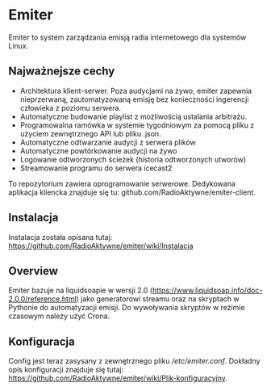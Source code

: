 # Emiter
Emiter to system zarządzania emisją radia internetowego dla systemów Linux.

## Najważnejsze cechy
- Architektura klient-serwer. Poza audycjami na żywo, emiter zapewnia nieprzerwaną, zautomatyzowaną emisję bez konieczności ingerencji człowieka z poziomu serwera.
- Automatyczne budowanie playlist z możliwością ustalania arbitrażu.
- Programowalna ramówka w systemie tygodniowym za pomocą pliku z użyciem zewnętrznego API lub pliku .json.
- Automatyczne odtwarzanie audycji z serwera plików
- Automatyczne powtórkowanie audycji na żywo
- Logowanie odtworzonych ścieżek (historia odtworzonych utworów)
- Streamowanie programu do serwera icecast2

To repozytorium zawiera oprogramowanie serwerowe. Dedykowana aplikacja kliencka znajduje się tu: github.com/RadioAktywne/emiter-client.

## Instalacja
Instalacja została opisana tutaj: https://github.com/RadioAktywne/emiter/wiki/Instalacja

## Overview
Emiter bazuje na liquidsoapie w wersji 2.0 (https://www.liquidsoap.info/doc-2.0.0/reference.html) jako generatorowi streamu oraz na skryptach w Pythonie do automatyzacji emisji. Do wywoływania skryptów w reżimie czasowym należy użyć Crona.

## Konfiguracja
Config jest teraz zasysany z zewnętrznego pliku */etc/emiter.conf*. Dokładny opis konfiguracji znajduje się tutaj: https://github.com/RadioAktywne/emiter/wiki/Plik-konfiguracyjny.
